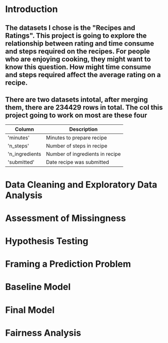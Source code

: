 # Introduction
## The datasets I chose is the "Recipes and Ratings". This project is going to explore the relationship between rating and time consume and steps required on the recipes. For people who are enjoying cooking, they might want to know this question. How might time consume and steps required affect the average rating on a recipe.
## There are two datasets intotal, after merging them, there are 234429 rows in total. The col this project going to work on most are these four
| Column | Description |
| ----------- | ----------- |
| 'minutes' | Minutes to prepare recipe |
| 'n_steps' | Number of steps in recipe |
| 'n_ingredients | Number of ingredients in recipe |
| 'submitted' | Date recipe was submitted | 

# Data Cleaning and Exploratory Data Analysis

# Assessment of Missingness

# Hypothesis Testing

# Framing a Prediction Problem

# Baseline Model

# Final Model

# Fairness Analysis